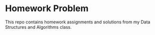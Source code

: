 # Homework Problem

This repo contains homework assignments and solutions from my Data Structures and Algorithms class.